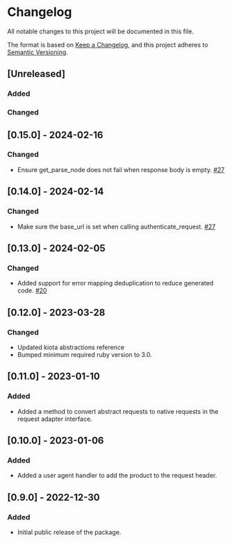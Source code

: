 # Changelog

All notable changes to this project will be documented in this file.

The format is based on [Keep a Changelog](https://keepachangelog.com/en/1.0.0/),
and this project adheres to [Semantic Versioning](https://semver.org/spec/v2.0.0.html).

## [Unreleased]

### Added

### Changed

## [0.15.0] - 2024-02-16

### Changed

- Ensure get_parse_node does not fail when response body is empty. [#27](https://github.com/microsoft/kiota-http-ruby/pull/28)

## [0.14.0] - 2024-02-14

### Changed

- Make sure the base_url is set when calling authenticate_request. [#27](https://github.com/microsoft/kiota-http-ruby/pull/27)

## [0.13.0] - 2024-02-05

### Changed

- Added support for error mapping deduplication to reduce generated code. [#20](https://github.com/microsoft/kiota-http-ruby/issues/20)

## [0.12.0] - 2023-03-28

### Changed

- Updated kiota abstractions reference
- Bumped minimum required ruby version to 3.0.

## [0.11.0] - 2023-01-10

### Added

- Added a method to convert abstract requests to native requests in the request adapter interface.

## [0.10.0] - 2023-01-06

### Added

- Added a user agent handler to add the product to the request header.

## [0.9.0] - 2022-12-30

### Added

- Initial public release of the package.
